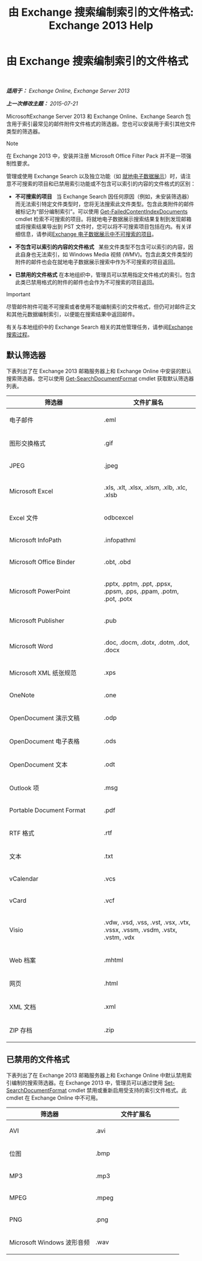 ﻿---
title: '由 Exchange 搜索编制索引的文件格式: Exchange 2013 Help'
TOCTitle: 由 Exchange 搜索编制索引的文件格式
ms:assetid: e5110ac1-28e1-4554-acc3-85d08c997bc5
ms:mtpsurl: https://technet.microsoft.com/zh-cn/library/Ee633485(v=EXCHG.150)
ms:contentKeyID: 52061560
ms.date: 01/11/2018
mtps_version: v=EXCHG.150
ms.translationtype: HT
---

# 由 Exchange 搜索编制索引的文件格式

 

_**适用于：** Exchange Online, Exchange Server 2013_

_**上一次修改主题：** 2015-07-21_

MicrosoftExchange Server 2013 和 Exchange Online、Exchange Search 包含用于索引最常见的邮件附件文件格式的筛选器。您也可以安装用于索引其他文件类型的筛选器。

> [!NOTE]  
> 在 Exchange 2013 中，安装并注册 Microsoft Office Filter Pack 并不是一项强制性要求。


管理或使用 Exchange Search 以及独立功能（如 [就地电子数据展示](https://docs.microsoft.com/zh-cn/exchange/security-and-compliance/in-place-ediscovery/in-place-ediscovery)）时，请注意不可搜索的项目和已禁用索引功能或不包含可以索引的内容的文件格式的区别：

  - **不可搜索的项目**   当 Exchange Search 因任何原因（例如，未安装筛选器）而无法索引特定文件类型时，您将无法搜索此文件类型。包含此类附件的邮件被标记为“部分编制索引”。可以使用 [Get-FailedContentIndexDocuments](https://technet.microsoft.com/zh-cn/library/dd351154\(v=exchg.150\)) cmdlet 检索不可搜索的项目。将就地电子数据展示搜索结果复制到发现邮箱或将搜索结果导出到 PST 文件时，您可以将不可搜索项目包括在内。有关详细信息，请参阅[Exchange 电子数据展示中不可搜索的项目](unsearchable-items-in-exchange-ediscovery-exchange-2013-help.md)。

  - **不包含可以索引的内容的文件格式**   某些文件类型不包含可以索引的内容，因此自身也无法索引，如 Windows Media 视频 (WMV)。包含此类文件类型的附件的邮件也会在就地电子数据展示搜索中作为不可搜索的项目返回。

  - **已禁用的文件格式** 在本地组织中，管理员可以禁用指定文件格式的索引。包含此类已禁用格式的附件的邮件也会作为不可搜索的项目返回。

> [!IMPORTANT]  
> 尽管邮件附件可能不可搜索或者使用不能编制索引的文件格式，但仍可对邮件正文和其他元数据编制索引，以便能在搜索结果中返回邮件。


有关与本地组织中的 Exchange Search 相关的其他管理任务，请参阅[Exchange 搜索过程](exchange-search-procedures-exchange-2013-help.md)。

## 默认筛选器

下表列出了在 Exchange 2013 邮箱服务器上和 Exchange Online 中安装的默认搜索筛选器。您可以使用 [Get-SearchDocumentFormat](https://technet.microsoft.com/zh-cn/library/jj873755\(v=exchg.150\)) cmdlet 获取默认筛选器列表。


<table>
<colgroup>
<col style="width: 50%" />
<col style="width: 50%" />
</colgroup>
<thead>
<tr class="header">
<th>筛选器</th>
<th>文件扩展名</th>
</tr>
</thead>
<tbody>
<tr class="odd">
<td><p>电子邮件</p></td>
<td><p>.eml</p></td>
</tr>
<tr class="even">
<td><p>图形交换格式</p></td>
<td><p>.gif</p></td>
</tr>
<tr class="odd">
<td><p>JPEG</p></td>
<td><p>.jpeg</p></td>
</tr>
<tr class="even">
<td><p>Microsoft Excel</p></td>
<td><p>.xls, .xlt, .xlsx, .xlsm, .xlb, .xlc, .xlsb</p></td>
</tr>
<tr class="odd">
<td><p>Excel 文件</p></td>
<td><p>odbcexcel</p></td>
</tr>
<tr class="even">
<td><p>Microsoft InfoPath</p></td>
<td><p>.infopathml</p></td>
</tr>
<tr class="odd">
<td><p>Microsoft Office Binder</p></td>
<td><p>.obt, .obd</p></td>
</tr>
<tr class="even">
<td><p>Microsoft PowerPoint</p></td>
<td><p>.pptx, .pptm, .ppt, .ppsx, .ppsm, .pps, .ppam, .potm, .pot, .potx</p></td>
</tr>
<tr class="odd">
<td><p>Microsoft Publisher</p></td>
<td><p>.pub</p></td>
</tr>
<tr class="even">
<td><p>Microsoft Word</p></td>
<td><p>.doc, .docm, .dotx, .dotm, .dot, .docx</p></td>
</tr>
<tr class="odd">
<td><p>Microsoft XML 纸张规范</p></td>
<td><p>.xps</p></td>
</tr>
<tr class="even">
<td><p>OneNote</p></td>
<td><p>.one</p></td>
</tr>
<tr class="odd">
<td><p>OpenDocument 演示文稿</p></td>
<td><p>.odp</p></td>
</tr>
<tr class="even">
<td><p>OpenDocument 电子表格</p></td>
<td><p>.ods</p></td>
</tr>
<tr class="odd">
<td><p>OpenDocument 文本</p></td>
<td><p>.odt</p></td>
</tr>
<tr class="even">
<td><p>Outlook 项</p></td>
<td><p>.msg</p></td>
</tr>
<tr class="odd">
<td><p>Portable Document Format</p></td>
<td><p>.pdf</p></td>
</tr>
<tr class="even">
<td><p>RTF 格式</p></td>
<td><p>.rtf</p></td>
</tr>
<tr class="odd">
<td><p>文本</p></td>
<td><p>.txt</p></td>
</tr>
<tr class="even">
<td><p>vCalendar</p></td>
<td><p>.vcs</p></td>
</tr>
<tr class="odd">
<td><p>vCard</p></td>
<td><p>.vcf</p></td>
</tr>
<tr class="even">
<td><p>Visio</p></td>
<td><p>.vdw, .vsd, .vss, .vst, .vsx, .vtx, .vssx, .vssm, .vsdm, .vstx, .vstm, .vdx</p></td>
</tr>
<tr class="odd">
<td><p>Web 档案</p></td>
<td><p>.mhtml</p></td>
</tr>
<tr class="even">
<td><p>网页</p></td>
<td><p>.html</p></td>
</tr>
<tr class="odd">
<td><p>XML 文档</p></td>
<td><p>.xml</p></td>
</tr>
<tr class="even">
<td><p>ZIP 存档</p></td>
<td><p>.zip</p></td>
</tr>
</tbody>
</table>


## 已禁用的文件格式

下表列出了在 Exchange 2013 邮箱服务器上和 Exchange Online 中默认禁用索引编制的搜索筛选器。在 Exchange 2013 中，管理员可以通过使用 [Set-SearchDocumentFormat](https://technet.microsoft.com/zh-cn/library/jj873756\(v=exchg.150\)) cmdlet 禁用或重新启用受支持的索引文件格式。此 cmdlet 在 Exchange Online 中不可用。


<table>
<colgroup>
<col style="width: 50%" />
<col style="width: 50%" />
</colgroup>
<thead>
<tr class="header">
<th>筛选器</th>
<th>文件扩展名</th>
</tr>
</thead>
<tbody>
<tr class="odd">
<td><p>AVI</p></td>
<td><p>.avi</p></td>
</tr>
<tr class="even">
<td><p>位图</p></td>
<td><p>.bmp</p></td>
</tr>
<tr class="odd">
<td><p>MP3</p></td>
<td><p>.mp3</p></td>
</tr>
<tr class="even">
<td><p>MPEG</p></td>
<td><p>.mpeg</p></td>
</tr>
<tr class="odd">
<td><p>PNG</p></td>
<td><p>.png</p></td>
</tr>
<tr class="even">
<td><p>Microsoft Windows 波形音频</p></td>
<td><p>.wav</p></td>
</tr>
</tbody>
</table>

